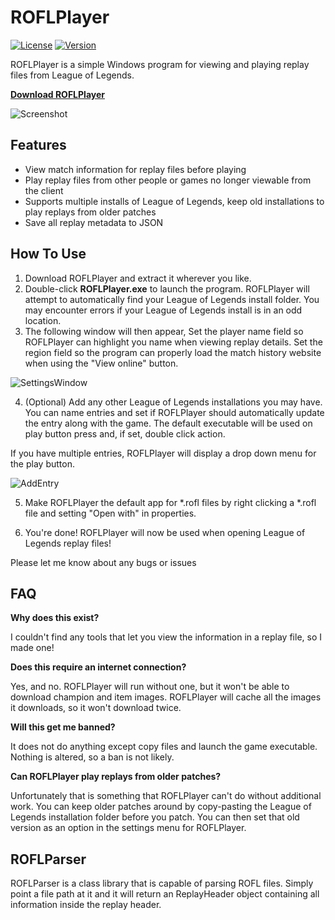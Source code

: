 # ROFLPlayer

[![License](https://img.shields.io/badge/license-MIT-blue.svg)](https://github.com/leeanchu/ROFL-Player/blob/master/LICENSE)
[![Version](https://img.shields.io/badge/version-0.9b--beta-blue.svg)](https://github.com/leeanchu/ROFL-Player/releases)

ROFLPlayer is a simple Windows program for viewing and playing replay files from League of Legends.

**[Download ROFLPlayer](https://github.com/andrew1421lee/ROFL-Player/releases)**

![Screenshot](https://i.imgur.com/vW562kM.png)

## Features
* View match information for replay files before playing
* Play replay files from other people or games no longer viewable from the client
* Supports multiple installs of League of Legends, keep old installations to play replays from older patches
* Save all replay metadata to JSON

## How To Use

1. Download ROFLPlayer and extract it wherever you like.
2. Double-click **ROFLPlayer.exe** to launch the program. ROFLPlayer will attempt to automatically find your League of Legends install folder. You may encounter errors if your League of Legends install is in an odd location.
3. The following window will then appear, Set the player name field so ROFLPlayer can highlight you name when viewing replay details. Set the region field so the program can properly load the match history website when using the "View online" button.

![SettingsWindow](https://i.imgur.com/CA1EHqW.png)

4. (Optional) Add any other League of Legends installations you may have. You can name entries and set if ROFLPlayer should automatically update the entry along with the game. The default executable will be used on play button press and, if set, double click action.

If you have multiple entries, ROFLPlayer will display a drop down menu for the play button.

![AddEntry](https://i.imgur.com/He4htTt.png)

5. Make ROFLPlayer the default app for *.rofl files by right clicking a *.rofl file and setting "Open with" in properties.

6. You're done! ROFLPlayer will now be used when opening League of Legends replay files!

Please let me know about any bugs or issues

## FAQ

**Why does this exist?**

I couldn't find any tools that let you view the information in a replay file, so I made one!

**Does this require an internet connection?**

Yes, and no. ROFLPlayer will run without one, but it won't be able to download champion and item images. ROFLPlayer will cache all the images it downloads, so it won't download twice.

**Will this get me banned?**

It does not do anything except copy files and launch the game executable. Nothing is altered, so a ban is not likely.

**Can ROFLPlayer play replays from older patches?**

Unfortunately that is something that ROFLPlayer can't do without additional work. You can keep older patches around by copy-pasting the League of Legends installation folder before you patch. You can then set that old version as an option in the settings menu for ROFLPlayer.

## ROFLParser

ROFLParser is a class library that is capable of parsing ROFL files. Simply point a file path at it and it will return an ReplayHeader object containing all information inside the replay header.
